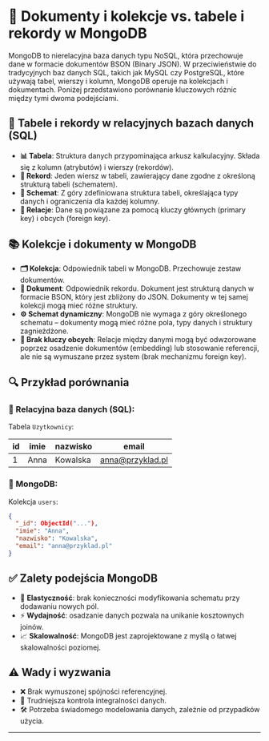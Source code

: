 # 📄 Dokumenty i kolekcje vs. tabele i rekordy w MongoDB

MongoDB to nierelacyjna baza danych typu NoSQL, która przechowuje dane w formacie dokumentów BSON (Binary JSON). W przeciwieństwie do tradycyjnych baz danych SQL, takich jak MySQL czy PostgreSQL, które używają tabel, wierszy i kolumn, MongoDB operuje na kolekcjach i dokumentach. Poniżej przedstawiono porównanie kluczowych różnic między tymi dwoma podejściami.

## 🧮 Tabele i rekordy w relacyjnych bazach danych (SQL)

* **📊 Tabela**: Struktura danych przypominająca arkusz kalkulacyjny. Składa się z kolumn (atrybutów) i wierszy (rekordów).
* **🧾 Rekord**: Jeden wiersz w tabeli, zawierający dane zgodne z określoną strukturą tabeli (schematem).
* **📐 Schemat**: Z góry zdefiniowana struktura tabeli, określająca typy danych i ograniczenia dla każdej kolumny.
* **🔗 Relacje**: Dane są powiązane za pomocą kluczy głównych (primary key) i obcych (foreign key).

## 📚 Kolekcje i dokumenty w MongoDB

* **🗂️ Kolekcja**: Odpowiednik tabeli w MongoDB. Przechowuje zestaw dokumentów.
* **📄 Dokument**: Odpowiednik rekordu. Dokument jest strukturą danych w formacie BSON, który jest zbliżony do JSON. Dokumenty w tej samej kolekcji mogą mieć różne struktury.
* **⚙️ Schemat dynamiczny**: MongoDB nie wymaga z góry określonego schematu – dokumenty mogą mieć różne pola, typy danych i struktury zagnieżdżone.
* **🚫 Brak kluczy obcych**: Relacje między danymi mogą być odwzorowane poprzez osadzenie dokumentów (embedding) lub stosowanie referencji, ale nie są wymuszane przez system (brak mechanizmu foreign key).

## 🔍 Przykład porównania

### 🧾 Relacyjna baza danych (SQL):

Tabela `Uzytkownicy`:

| id | imie | nazwisko | email                                       |
| -- | ---- | -------- | ------------------------------------------- |
| 1  | Anna | Kowalska | [anna@przyklad.pl](mailto:anna@przyklad.pl) |

### 📄 MongoDB:

Kolekcja `users`:

```json
{
  "_id": ObjectId("..."),
  "imie": "Anna",
  "nazwisko": "Kowalska",
  "email": "anna@przyklad.pl"
}
```

## ✅ Zalety podejścia MongoDB

* 🎯 **Elastyczność**: brak konieczności modyfikowania schematu przy dodawaniu nowych pól.
* ⚡ **Wydajność**: osadzanie danych pozwala na unikanie kosztownych joinów.
* 📈 **Skalowalność**: MongoDB jest zaprojektowane z myślą o łatwej skalowalności poziomej.

## ⚠️ Wady i wyzwania

* ❌ Brak wymuszonej spójności referencyjnej.
* 🧩 Trudniejsza kontrola integralności danych.
* 🛠️ Potrzeba świadomego modelowania danych, zależnie od przypadków użycia.

---

